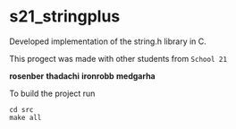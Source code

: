 # s21_stringplus
Developed implementation of the string.h library in C.

This progect was made with other students from `School 21`

**rosenber**
**thadachi**
**ironrobb**
**medgarha**

To build the project run
```
cd src
make all
```

